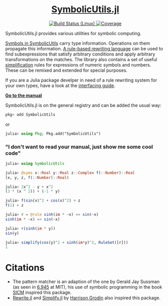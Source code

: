 <h1 align="center"><a href="https://juliasymbolics.github.io/SymbolicUtils.jl/">SymbolicUtils.jl</a></h1>

<p align="center">
  <a href="https://travis-ci.com/github/JuliaSymbolics/SymbolicUtils.jl">
    <img src="https://travis-ci.org/JuliaSymbolics/SymbolicUtils.jl.svg?branch=master"
         alt="Build Status (Linux)">
  </a>
  </a>
  <a href="https://coveralls.io/github/JuliaSymbolics/SymbolicUtils.jl?branch=master">
    <img src="https://coveralls.io/repos/github/JuliaSymbolics/SymbolicUtils.jl/badge.svg?branch=master"
         alt="Coverage">
  </a>
</p>

SymbolicUtils.jl provides various utilities for symbolic computing.

[Symbols in SymbolicUtils](https://juliasymbolics.github.io/SymbolicUtils.jl/#creating_symbolic_expressions) carry type information. Operations on them propagate this information. [A rule-based rewriting language](https://juliasymbolics.github.io/SymbolicUtils.jl/#rule-based_rewriting) can be used to find subexpressions that satisfy arbitrary conditions and apply arbitrary transformations on the matches. The library also contains a set of useful [simplification](https://juliasymbolics.github.io/SymbolicUtils.jl/#simplification) rules for expressions of numeric symbols and numbers. These can be remixed and extended for special purposes.


If you are a Julia package develper in need of a rule rewriting system for your own types, have a look at the [interfacing guide](https://juliasymbolics.github.io/SymbolicUtils.jl/interface/).

[**Go to the manual**](https://juliasymbolics.github.io/SymbolicUtils.jl/)

SymbolicUtils.jl is on the general registry and can be added the usual way:
```julia
pkg> add SymbolicUtils
```
or
```julia
julia> using Pkg; Pkg.add("SymbolicUtils")
```

### "I don't want to read your manual, just show me some cool code"
```julia
julia> using SymbolicUtils

julia> @syms x::Real y::Real z::Complex f(::Number)::Real
(x, y, z, f(::Number)::Real)

julia> 2x^2 - y + x^2
(3 * (x ^ 2)) + (-1 * y)

julia> f(sin(x)^2 + cos(x)^2) + z
f(1) + z

julia> r = @rule sinh(im * ~x) => sin(~x)
sinh(im * ~x) => sin(~x)

julia> r(sinh(im * y))
sin(y)

julia> simplify(cos(y)^2 + sinh(im*y)^2, RuleSet([r]))
1
```

# Citations

- The pattern matcher is an adaption of the one by Gerald Jay Sussman (as seen in [6.945](https://groups.csail.mit.edu/mac/users/gjs/6.945/) at MIT), his use of symbolic programming in the book [SICM](https://groups.csail.mit.edu/mac/users/gjs/6946/sicm-html/book.html) inspired this package.
- [Rewrite.jl](https://github.com/HarrisonGrodin/Rewrite.jl) and [Simplify.jl](https://github.com/HarrisonGrodin/Simplify.jl) by [Harrison Grodin](https://github.com/HarrisonGrodin) also inspired this package.

